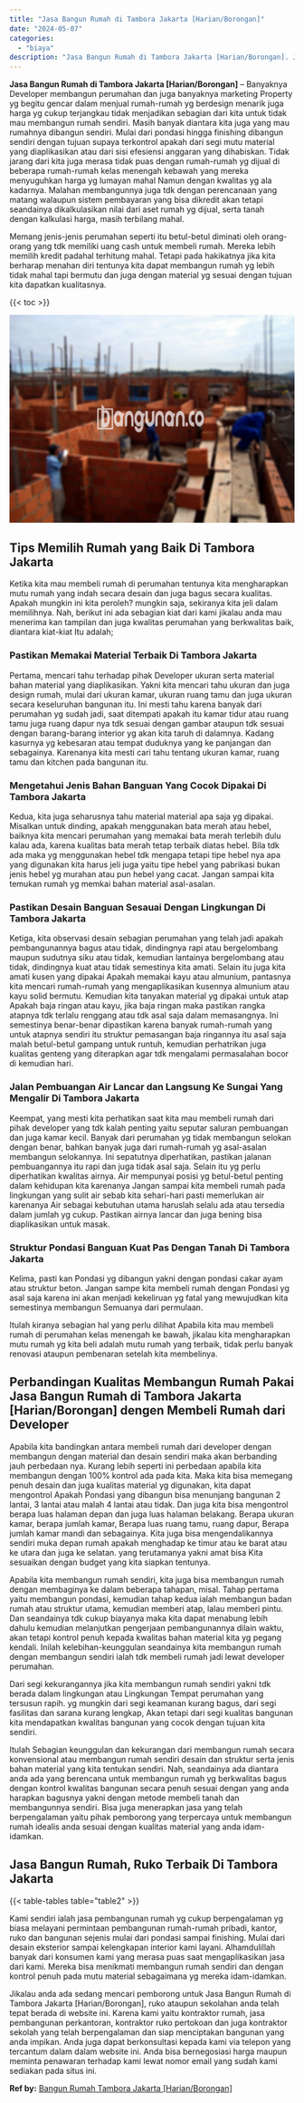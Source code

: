 ```yaml
---
title: "Jasa Bangun Rumah di Tambora Jakarta [Harian/Borongan]"
date: "2024-05-07"
categories: 
  - "biaya"
description: "Jasa Bangun Rumah di Tambora Jakarta [Harian/Borongan]. Jikalau anda ada sedang mencari pemborong untuk Jasa Bangun Rumah di Tambora Jakarta [Harian/Boronga..."
---
```


**Jasa Bangun Rumah di Tambora Jakarta \[Harian/Borongan\]** – Banyaknya Developer membangun perumahan dan juga banyaknya marketing Property yg begitu gencar dalam menjual rumah-rumah yg berdesign menarik juga harga yg cukup terjangkau tidak menjadikan sebagian dari kita untuk tidak mau membangun rumah sendiri. Masih banyak diantara kita juga yang mau rumahnya dibangun sendiri. Mulai dari pondasi hingga finishing dibangun sendiri dengan tujuan supaya terkontrol apakah dari segi mutu material yang diaplikasikan atau dari sisi efesiensi anggaran yang dihabiskan. Tidak jarang dari kita juga merasa tidak puas dengan rumah-rumah yg dijual di beberapa rumah-rumah kelas menengah kebawah yang mereka menyuguhkan harga yg lumayan mahal Namun dengan kwalitas yg ala kadarnya. Malahan membangunnya juga tdk dengan perencanaan yang matang walaupun sistem pembayaran yang bisa dikredit akan tetapi seandainya dikalkulasikan nilai dari aset rumah yg dijual, serta tanah dengan kalkulasi harga, masih terbilang mahal.

Memang jenis-jenis perumahan seperti itu betul-betul diminati oleh orang-orang yang tdk memiliki uang cash untuk membeli rumah. Mereka lebih memilih kredit padahal terhitung mahal. Tetapi pada hakikatnya jika kita berharap menahan diri tentunya kita dapat membangun rumah yg lebih tidak mahal tapi bermutu dan juga dengan material yg sesuai dengan tujuan kita dapatkan kualitasnya.

{{< toc >}}

![Jasa Bangun Rumah di Tambora Jakarta [Harian/Borongan]](/images/borong-bangunan-16.png)

## Tips Memilih Rumah yang Baik Di Tambora Jakarta

Ketika kita mau membeli rumah di perumahan tentunya kita mengharapkan mutu rumah yang indah secara desain dan juga bagus secara kualitas. Apakah mungkin ini kita peroleh? mungkin saja, sekiranya kita jeli dalam memilihnya. Nah, berikut ini ada sebagian kiat dari kami jikalau anda mau menerima kan tampilan dan juga kwalitas perumahan yang berkwalitas baik, diantara kiat-kiat Itu adalah;

### Pastikan Memakai Material Terbaik Di Tambora Jakarta

Pertama, mencari tahu terhadap pihak Developer ukuran serta material bahan material yang diaplikasikan. Yakni kita mencari tahu ukuran dan juga design rumah, mulai dari ukuran kamar, ukuran ruang tamu dan juga ukuran secara keseluruhan bangunan itu. Ini mesti tahu karena banyak dari perumahan yg sudah jadi, saat ditempati apakah itu kamar tidur atau ruang tamu juga ruang dapur nya tdk sesuai dengan gambar ataupun tdk sesuai dengan barang-barang interior yg akan kita taruh di dalamnya. Kadang kasurnya yg kebesaran atau tempat duduknya yang ke panjangan dan sebagainya. Karenanya kita mesti cari tahu tentang ukuran kamar, ruang tamu dan kitchen pada bangunan itu.

### Mengetahui Jenis Bahan Banguan Yang Cocok Dipakai Di Tambora Jakarta

Kedua, kita juga seharusnya tahu material material apa saja yg dipakai. Misalkan untuk dinding, apakah menggunakan bata merah atau hebel, baiknya kita mencari perumahan yang memakai bata merah terlebih dulu kalau ada, karena kualitas bata merah tetap terbaik diatas hebel. Bila tdk ada maka yg menggunakan hebel tdk mengapa tetapi tipe hebel nya apa yang digunakan kita harus jeli juga yaitu tipe hebel yang pabrikasi bukan jenis hebel yg murahan atau pun hebel yang cacat. Jangan sampai kita temukan rumah yg memkai bahan material asal-asalan.

### Pastikan Desain Banguan Sesauai Dengan Lingkungan Di Tambora Jakarta

Ketiga, kita observasi desain sebagian perumahan yang telah jadi apakah pembangunannya bagus atau tidak, dindingnya rapi atau bergelombang maupun sudutnya siku atau tidak, kemudian lantainya bergelombang atau tidak, dindingnya kuat atau tidak semestinya kita amati. Selain itu juga kita amati kusen yang dipakai Apakah memakai kayu atau almunium, pantasnya kita mencari rumah-rumah yang mengaplikasikan kusennya almunium atau kayu solid bermutu. Kemudian kita tanyakan material yg dipakai untuk atap Apakah baja ringan atau kayu, jika baja ringan maka pastikan rangka atapnya tdk terlalu renggang atau tdk asal saja dalam memasangnya. Ini semestinya benar-benar dipastikan karena banyak rumah-rumah yang untuk atapnya sendiri itu struktur pemasangan baja ringannya itu asal saja malah betul-betul gampang untuk runtuh, kemudian perhatrikan juga kualitas genteng yang diterapkan agar tdk mengalami permasalahan bocor di kemudian hari.

### Jalan Pembuangan Air Lancar dan Langsung Ke Sungai Yang Mengalir Di Tambora Jakarta

Keempat, yang mesti kita perhatikan saat kita mau membeli rumah dari pihak developer yang tdk kalah penting yaitu seputar saluran pembuangan dan juga kamar kecil. Banyak dari perumahan yg tidak membangun selokan dengan benar, bahkan banyak juga dari rumah-rumah yg asal-asalan membangun selokannya. Ini sepatutnya diperhatikan, pastikan jalanan pembuangannya itu rapi dan juga tidak asal saja. Selain itu yg perlu diperhatikan kwalitas airnya. Air mempunyai posisi yg betul-betul penting dalam kehidupan kita karenanya Jangan sampai kita membeli rumah pada lingkungan yang sulit air sebab kita sehari-hari pasti memerlukan air karenanya Air sebagai kebutuhan utama haruslah selalu ada atau tersedia dalam jumlah yg cukup. Pastikan airnya lancar dan juga bening bisa diaplikasikan untuk masak.

### Struktur Pondasi Banguan Kuat Pas Dengan Tanah Di Tambora Jakarta

Kelima, pasti kan Pondasi yg dibangun yakni dengan pondasi cakar ayam atau struktur beton. Jangan sampe kita membeli rumah dengan Pondasi yg asal saja karena ini akan menjadi kekeliruan yg fatal yang mewujudkan kita semestinya membangun Semuanya dari permulaan.

Itulah kiranya sebagian hal yang perlu dilihat Apabila kita mau membeli rumah di perumahan kelas menengah ke bawah, jikalau kita mengharapkan mutu rumah yg kita beli adalah mutu rumah yang terbaik, tidak perlu banyak renovasi ataupun pembenaran setelah kita membelinya.

## Perbandingan Kualitas Membangun Rumah Pakai Jasa Bangun Rumah di Tambora Jakarta \[Harian/Borongan\] dengen Membeli Rumah dari Developer

Apabila kita bandingkan antara membeli rumah dari developer dengan membangun dengan material dan desain sendiri maka akan berbanding jauh perbedaan nya. Kurang lebih seperti ini perbedaan apabila kita membangun dengan 100% kontrol ada pada kita. Maka kita bisa memegang penuh desain dan juga kualitas material yg digunakan, kita dapat mengontrol Apakah Pondasi yang dibangun bisa menunjang bangunan 2 lantai, 3 lantai atau malah 4 lantai atau tidak. Dan juga kita bisa mengontrol berapa luas halaman depan dan juga luas halaman belakang. Berapa ukuran kamar, berapa jumlah kamar, Berapa luas ruang tamu, ruang dapur, Berapa jumlah kamar mandi dan sebagainya. Kita juga bisa mengendalikannya sendiri muka depan rumah apakah menghadap ke timur atau ke barat atau ke utara dan juga ke selatan. yang terutamanya yakni amat bisa Kita sesuaikan dengan budget yang kita siapkan tentunya.

Apabila kita membangun rumah sendiri, kita juga bisa membangun rumah dengan membaginya ke dalam beberapa tahapan, misal. Tahap pertama yaitu membangun pondasi, kemudian tahap kedua ialah membangun badan rumah atau struktur utama, kemudian memberi atap, lalau memberi pintu. Dan seandainya tdk cukup biayanya maka kita dapat menabung lebih dahulu kemudian melanjutkan pengerjaan pembangunannya dilain waktu, akan tetapi kontrol penuh kepada kwalitas bahan material kita yg pegang kendali. Inilah kelebihan-keunggulan seandainya kita membangun rumah dengan membangun sendiri ialah tdk membeli rumah jadi lewat developer perumahan.

Dari segi kekurangannya jika kita membangun rumah sendiri yakni tdk berada dalam lingkungan atau Lingkungan Tempat perumahan yang tersusun rapih. yg mungkin dari segi keamanan kurang bagus, dari segi fasilitas dan sarana kurang lengkap, Akan tetapi dari segi kualitas bangunan kita mendapatkan kwalitas bangunan yang cocok dengan tujuan kita sendiri.

Itulah Sebagian keunggulan dan kekurangan dari membangun rumah secara konvensional atau membangun rumah sendiri desain dan struktur serta jenis bahan material yang kita tentukan sendiri. Nah, seandainya ada diantara anda ada yang berencana untuk membangun rumah yg berkwalitas bagus dengan kontrol kwalitas bangunan secara penuh sesuai dengan yang anda harapkan bagusnya yakni dengan metode membeli tanah dan membangunnya sendiri. Bisa juga menerapkan jasa yang telah berpengalaman yaitu pihak pemborong yang terpercaya untuk membangun rumah idealis anda sesuai dengan kualitas material yang anda idam-idamkan.

## Jasa Bangun Rumah, Ruko Terbaik Di Tambora Jakarta

{{< table-tables table="table2" >}}

Kami sendiri ialah jasa pembangunan rumah yg cukup berpengalaman yg biasa melayani permintaan pembangunan rumah-rumah pribadi, kantor, ruko dan bangunan sejenis mulai dari pondasi sampai finishing. Mulai dari desain eksterior sampai kelengkapan interior kami layani. Alhamdulillah banyak dari konsumen kami yang merasa puas saat mengaplikasikan jasa dari kami. Mereka bisa menikmati membangun rumah sendiri dan dengan kontrol penuh pada mutu material sebagaimana yg mereka idam-idamkan.

Jikalau anda ada sedang mencari pemborong untuk Jasa Bangun Rumah di Tambora Jakarta \[Harian/Borongan\], ruko ataupun sekolahan anda telah tepat berada di website ini. Karena kami yaitu kontraktor rumah, jasa pembangunan perkantoran, kontraktor ruko pertokoan dan juga kontraktor sekolah yang telah berpengalaman dan siap menciptakan bangunan yang anda impikan. Anda juga dapat berkonsultasi kepada kami via telepon yang tercantum dalam dalam website ini. Anda bisa bernegosiasi harga maupun meminta penawaran terhadap kami lewat nomor email yang sudah kami sediakan pada situs ini.

**Ref by:** [Bangun Rumah Tambora Jakarta [Harian/Borongan]](https://id.wikipedia.org/wiki/Bangun)

